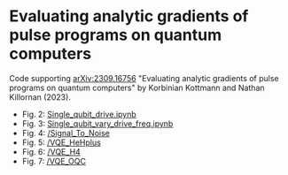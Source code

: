 # Evaluating analytic gradients of pulse programs on quantum computers

Code supporting [arXiv:2309.16756](https://arxiv.org/abs/2309.16756) "Evaluating analytic gradients of pulse programs on quantum computers" by Korbinian Kottmann and Nathan Killornan (2023).

  * Fig. 2: [Single_qubit_drive.ipynb](Single_qubit_drive.ipynb)
  * Fig. 3: [Single_qubit_vary_drive_freq.ipynb](Single_qubit_vary_drive_freq.ipynb)
  * Fig. 4: [/Signal_To_Noise](/Signal_To_Noise)
  * Fig. 5: [/VQE_HeHplus](/VQE_HeHplus)
  * Fig. 6: [/VQE_H4](/VQE_H4)
  * Fig. 7: [/VQE_OQC](/VQE_OQC)